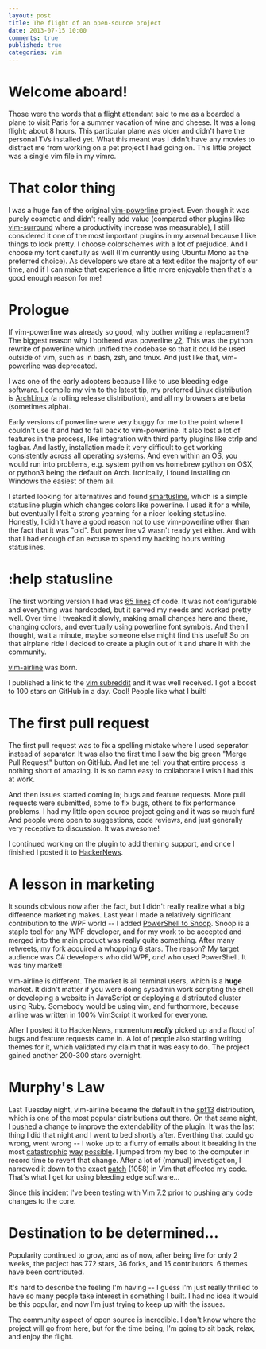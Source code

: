 ```yaml
---
layout: post
title: The flight of an open-source project
date: 2013-07-15 10:00
comments: true
published: true
categories: vim
---
```


# Welcome aboard!

Those were the words that a flight attendant said to me as a boarded a plane to visit Paris for a summer vacation of wine and cheese.  It was a long flight; about 8 hours.  This particular plane was older and didn't have the personal TVs installed yet.  What this meant was I didn't have any movies to distract me from working on a pet project I had going on.  This little project was a single vim file in my vimrc.

<!--more-->

# That color thing

I was a huge fan of the original [vim-powerline][a] project.  Even though it was purely cosmetic and didn't really add value (compared other plugins like [vim-surround][c] where a productivity increase was measurable), I still considered it one of the most important plugins in my arsenal because I like things to look pretty.  I choose colorschemes with a lot of prejudice.  And I choose my font carefully as well (I'm currently using Ubuntu Mono as the preferred choice).  As developers we stare at a text editor the majority of our time, and if I can make that experience a little more enjoyable then that's a good enough reason for me!

# Prologue

If vim-powerline was already so good, why bother writing a replacement?  The biggest reason why I bothered was powerline [v2][m].  This was the python rewrite of powerline which unified the codebase so that it could be used outside of vim, such as in bash, zsh, and tmux.  And just like that, vim-powerline was deprecated.

I was one of the early adopters because I like to use bleeding edge software.  I compile my vim to the latest tip, my preferred Linux distribution is [ArchLinux][e] (a rolling release distribution), and all my browsers are beta (sometimes alpha).

Early versions of powerline were very buggy for me to the point where I couldn't use it and had to fall back to vim-powerline.  It also lost a lot of features in the process, like integration with third party plugins like ctrlp and tagbar.  And lastly, installation made it very difficult to get working consistently across all operating systems.  And even within an OS, you would run into problems, e.g. system python vs homebrew python on OSX, or python3 being the default on Arch.  Ironically, I found installing on Windows the easiest of them all.

I started looking for alternatives and found [smartusline][f], which is a simple statusline plugin which changes colors like powerline.  I used it for a while, but eventually I felt a strong yearning for a nicer looking statusline.  Honestly, I didn't have a good reason not to use vim-powerline other than the fact that it was "old".  But powerline v2 wasn't ready yet either.  And with that I had enough of an excuse to spend my hacking hours writing statuslines.

# :help statusline

The first working version I had was [65 lines][g] of code.  It was not configurable and everything was hardcoded, but it served my needs and worked pretty well.  Over time I tweaked it slowly, making small changes here and there, changing colors, and eventually using powerline font symbols.  And then I thought, wait a minute, maybe someone else might find this useful!  So on that airplane ride I decided to create a plugin out of it and share it with the community.

[vim-airline][s] was born.

I published a link to the [vim subreddit][h] and it was well received.  I got a boost to 100 stars on GitHub in a day.  Cool!  People like what I built!

# The first pull request

The first pull request was to fix a spelling mistake where I used sep**e**rator instead of sep**a**rator.  It was also the first time I saw the big green "Merge Pull Request" button on GitHub.  And let me tell you that entire process is nothing short of amazing.  It is so damn easy to collaborate I wish I had this at work.

And then issues started coming in; bugs and feature requests.  More pull requests were submitted, some to fix bugs, others to fix performance problems.  I had my little open source project going and it was so much fun!  And people were open to suggestions, code reviews, and just generally very receptive to discussion.  It was awesome!

I continued working on the plugin to add theming support, and once I finished I posted it to [HackerNews][i].

# A lesson in marketing

It sounds obvious now after the fact, but I didn't really realize what a big difference marketing makes.  Last year I made a relatively significant contribution to the WPF world -- I added [PowerShell to Snoop][n].  Snoop is a staple tool for any WPF developer, and for my work to be accepted and merged into the main product was really quite something.  After many retweets, my fork acquired a whopping 6 stars.  The reason?  My target audience was C# developers who did WPF, *and* who used PowerShell.  It was tiny market!

vim-airline is different.  The market is all terminal users, which is a **huge** market.  It didn't matter if you were doing sysadmin work scripting the shell or developing a website in JavaScript or deploying a distributed cluster using Ruby.  Somebody would be using vim, and furthormore, because airline was written in 100% VimScript it worked for everyone.

After I posted it to HackerNews, momentum ***really*** picked up and a flood of bugs and feature requests came in.  A lot of people also starting writing themes for it, which validated my claim that it was easy to do.  The project gained another 200-300 stars overnight.

# Murphy's Law

Last Tuesday night, vim-airline became the default in the [spf13][j] distribution, which is one of the most popular distributions out there.  On that same night, I [pushed][k] a change to improve the extendability of the plugin.  It was the last thing I did that night and I went to bed shortly after.  Everthing that could go wrong, went wrong -- I woke up to a flurry of emails about it breaking in the most [catastrophic][o] [way][p] [possible][r].  I jumped from my bed to the computer in record time to revert that change.  After a lot of (manual) investigation, I narrowed it down to the exact [patch][l] (1058) in Vim that affected my code.  That's what I get for using bleeding edge software...

Since this incident I've been testing with Vim 7.2 prior to pushing any code changes to the core.

# Destination to be determined...

Popularity continued to grow, and as of now, after being live for only 2 weeks, the project has 772 stars, 36 forks, and 15 contributors.  6 themes have been contributed.

It's hard to describe the feeling I'm having -- I guess I'm just really thrilled to have so many people take interest in something I built.  I had no idea it would be this popular, and now I'm just trying to keep up with the issues.

The community aspect of open source is incredible.  I don't know where the project will go from here, but for the time being, I'm going to sit back, relax, and enjoy the flight.


[a]: https://github.com/Lokaltog/vim-powerline
[b]: https://github.com/bling/vim-airline
[c]: https://github.com/tpope/vim-surround
[d]: https://github.com/altercation/solarized
[e]: http://www.archlinux.org
[f]: https://github.com/molok/vim-smartusline
[g]: https://github.com/bling/dotvim/blob/c39021c45289d11e515bd08c1f4a976f7ba4352e/plugin/statusline.vim
[h]: http://www.reddit.com/r/vim/comments/1hfbfz/vimairline_a_lightweight_statusline_light_as_air/
[i]: https://news.ycombinator.com/item?id=6002518
[j]: http://vim.spf13.com/
[k]: https://github.com/bling/vim-airline/commit/c0427e435d2eb2170517438ddd4f0b5fa7a8b691
[l]: https://code.google.com/p/vim/source/detail?r=66e615ce7f61948a2a4a8615d703a42d56763490&name=v7-3-1058
[m]: https://github.com/Lokaltog/powerline
[n]: http://bling.github.io/blog/2012/07/01/snoopshell-marriage-of-snoop-wpf-and/
[o]: https://github.com/bling/vim-airline/issues/49
[p]: https://github.com/bling/vim-airline/issues/45
[r]: https://github.com/spf13/spf13-vim/issues/397
[s]: https://github.com/bling/vim-airline
